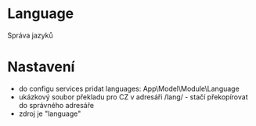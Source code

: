 # Language
Správa jazyků

# Nastavení
- do configu services pridat languages: App\Model\Module\Language
- ukázkový soubor překladu pro CZ v adresáři /lang/ - stačí překopírovat do správného adresáře
- zdroj je "language"
